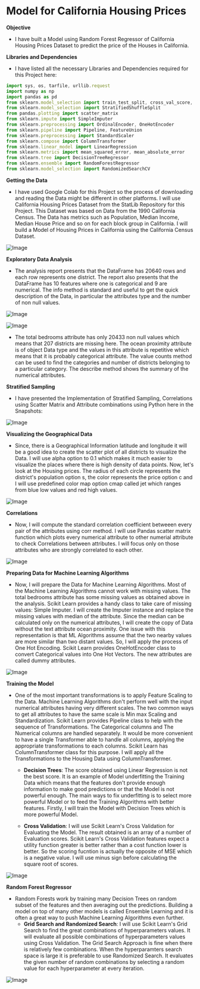 # **Model for California Housing Prices**

**Objective**
- I have built a Model using Random Forest Regressor of California Housing Prices Dataset to predict the price of the Houses in California.

**Libraries and Dependencies**
- I have listed all the necessary Libraries and Dependencies required for this Project here:

```javascript
import sys, os, tarfile, urllib.request
import numpy as np
import pandas as pd
from sklearn.model_selection import train_test_split, cross_val_score, GridSearchCV
from sklearn.model_selection import StratifiedShuffleSplit
from pandas.plotting import scatter_matrix
from sklearn.impute import SimpleImputer
from sklearn.preprocessing import OrdinalEncoder, OneHotEncoder
from sklearn.pipeline import Pipeline, FeatureUnion
from sklearn.preprocessing import StandardScaler
from sklearn.compose import ColumnTransformer
from sklearn.linear_model import LinearRegression
from sklearn.metrics import mean_squared_error, mean_absolute_error
from sklearn.tree import DecisionTreeRegressor
from sklearn.ensemble import RandomForestRegressor
from sklearn.model_selection import RandomizedSearchCV
```

**Getting the Data**
- I have used Google Colab for this Project so the process of downloading and reading the Data might be different in other platforms. I will use California Housing Prices Dataset from the StatLib Repository for this Project. This Dataset was based on Data from the 1990 California Census. The Data has metrics such as Population, Median Income, Median House Price and so on for each block group in California. I will build a Model of Housing Prices in California using the California Census Dataset.

![Image](https://github.com/ThinamXx/300Days__MachineLearningDeepLearning/blob/main/Images/Day%2010.PNG)

**Exploratory Data Analysis**
- The analysis report presents that the DataFrame has 20640 rows and each row represents one district. The report also presents that the DataFrame has 10 features where one is categorical and 9 are numerical. The info method is standard and useful to get the quick description of the Data, in particular the attributes type and the number of non null values.

![Image](https://github.com/ThinamXx/300Days__MachineLearningDeepLearning/blob/main/Images/Day%2010b.PNG)

![Image](https://github.com/ThinamXx/300Days__MachineLearningDeepLearning/blob/main/Images/Day%2010a.PNG)

- The total bedrooms attribute has only 20433 non null values which means that 207 districts are missing here. The ocean proximity attribute is of object Data type and the values in this attribute is repetitive which means that it is probably categorical attribute. The value counts method can be used to find the categories and number of districts belonging to a particular category. The describe method shows the summary of the numerical attributes.

**Stratified Sampling**
- I have presented the Implementation of Stratified Sampling, Correlations using Scatter Matrix and Attribute combinations using Python here in the Snapshots:

![Image](https://github.com/ThinamXx/300Days__MachineLearningDeepLearning/blob/main/Images/Day%2011a.PNG)

**Visualizing the Geographical Data**
- Since, there is a Geographical Information latitude and longitude it will be a good idea to create the scatter plot of all districts to visualize the Data. I will use alpha option to 0.1 which makes it much easier to visualize the places where there is high density of data points. Now, let's look at the Housing prices. The radius of each circle represents the district's population option s, the color represents the price option c and I will use predefined color map option cmap called jet which ranges from blue low values and red high values.

![Image](https://github.com/ThinamXx/300Days__MachineLearningDeepLearning/blob/main/Images/Day%2011b.PNG)

**Correlations**
- Now, I will compute the standard correlation coefficient betweeen every pair of the attributes using corr method. I will use Pandas scatter matrix function which plots every numerical attribute to other numerial attribute to check Correlations between attributes. I will focus only on those attributes who are strongly correlated to each other.

![Image](https://github.com/ThinamXx/300Days__MachineLearningDeepLearning/blob/main/Images/Day%2011c.PNG)

**Preparing Data for Machine Learning Algorithms**
- Now, I will prepare the Data for Machine Learning Algorithms. Most of the Machine Learning Algorithms cannot work with missing values. The total bedrooms attribute has some missing values as obtained above in the analysis. Scikit Learn provides a handy class to take care of missing values: Simple Imputer. I will create the Imputer instance and replace the missing values with median of the attribute. Since the median can be calculated only on the numerical attributes, I will create the copy of Data without the text attribute ocean proximity. One issue with this representation is that ML Algorithms assume that the two nearby values are more similar than two distant values. So, I will apply the process of One Hot Encoding. Scikit Learn provides OneHotEncoder class to convert Categorical values into One Hot Vectors. The new attributes are called dummy attributes. 

![Image](https://github.com/ThinamXx/300Days__MachineLearningDeepLearning/blob/main/Images/Day%2012a.PNG)

**Training the Model**
- One of the most important transformations is to apply Feature Scaling to the Data. Machine Learning Algorithms don't perform well with the input numerical attributes having very different scales. The two common ways to get all attributes to have the same scale is Min max Scaling and Standardization. Scikit Learn provides Pipeline class to help with the sequence of Transformations. The Categorical columns and The Numerical columns are handled separately. It would be more convenient to have a single Transformer able to handle all columns, applying the appropriate transformations to each columns. Scikit Learn has ColumnTransformer class for this purpose. I will apply all the Transformations to the Housing Data using ColumnTransformer. 
  
  - **Decision Trees**: The score obtained using Linear Regression is not the best score. It is an example of Model underfitting the Training Data which means that the features don't provide enough information to make good predictions or that the Model is not powerful enough. The main ways to fix underfitting is to select more powerful Model or to feed the Training Algorithms with better features. Firstly, I will train the Model with Decision Trees which is more powerful Model. 
  
  - **Cross Validation**: I will use Scikit Learn's Cross Validation for Evaluating the Model. The result obtained is an array of a number of Evaluation scores. Scikit Learn's Cross Validation features expect a utility function greater is better rather than a cost function lower is better. So the scoring fucntion is actually the opposite of MSE which is a negative value. I will use minus sign before calculating the square root of scores.
  
![Image](https://github.com/ThinamXx/300Days__MachineLearningDeepLearning/blob/main/Images/Day%2012b.PNG)

**Random Forest Regressor**
- Random Forests work by training many Decision Trees on random subset of the features and then averaging out the predictions. Building a model on top of many other models is called Ensemble Learning and it is often a great way to push Machine Learning Algorithms even further. 
  - **Grid Search and Randomized Search**: I will use Scikit Learn's Grid Search to find the great combinations of hyperparameters values. It will evaluate all possible combinations of hyperparameters values using Cross Validation. The Grid Search Approach is fine when there is relatively few combinations. When the hyperparamters search space is large it is preferable to use Randomized Search. It evaluates the given number of random combinations by selecting a random value for each hyperparameter at every iteration.
  
![Image](https://github.com/ThinamXx/300Days__MachineLearningDeepLearning/blob/main/Images/Day%2013.PNG)
  
